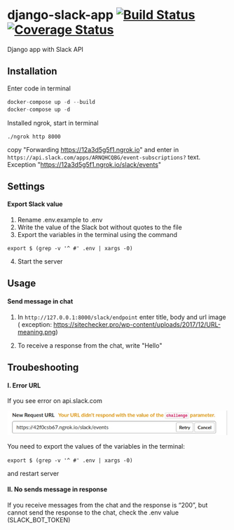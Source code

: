# django-slack-app [![Build Status](https://travis-ci.com/startmatter/django-slack-utils.svg?branch=master)](https://travis-ci.com/startmatter/django-slack-utils) [![Coverage Status](https://coveralls.io/repos/github/startmatter/django-slack-utils/badge.svg?branch=master)](https://coveralls.io/github/startmatter/django-slack-utils?branch=master)

Django app with Slack API

## Installation
Enter code in terminal
```python
docker-compose up -d --build 
docker-compose up -d 
```
Installed ngrok, start in terminal
```
./ngrok http 8000
```
copy "Forwarding https://12a3d5g5f1.ngrok.io" and enter in `https://api.slack.com/apps/ARNQHCQBG/event-subscriptions?` 
text. Exception "https://12a3d5g5f1.ngrok.io/slack/events"
## Settings
#### Export Slack value

1. Rename .env.example to .env
2. Write the value of the Slack bot without quotes to the file
3. Export the variables in the terminal using the command 
```
export $ (grep -v '^ #' .env | xargs -0)
```
4. Start the server

## Usage
#### Send message in chat

1. In `http://127.0.0.1:8000/slack/endpoint` enter title, body and url image
( exception: https://sitechecker.pro/wp-content/uploads/2017/12/URL-meaning.png)

2. To receive a response from the chat, write "Hello"


## Troubeshooting

#### I. Error URL
If you see error on api.slack.com

![Alt text](img_github/apislack.jpg?raw=true "Title")

You need to export the values ​​of the variables in the terminal:

`
export $ (grep -v '^ #' .env | xargs -0)
`
 
and restart server

#### II. No sends message in response
If you receive messages from the chat and the response is “200”, but cannot send the response to the chat, check the .env value (SLACK_BOT_TOKEN)